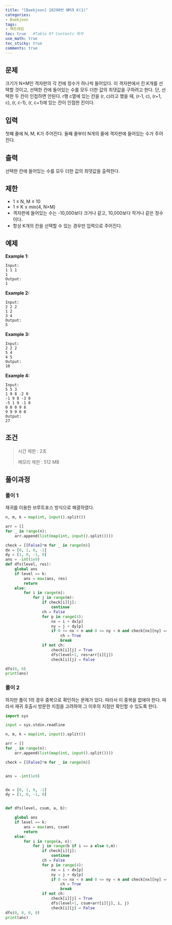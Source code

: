 ```yaml
---
title: "[Baekjoon] 18290번 NM과 K(1)"
categories: 
- Baekjoon
tags:
- 백트래킹
toc: true   #Table Of Contents 목차 
use_math: true
toc_sticky: true
comments: true
---
```


## 문제

크기가 N×M인 격자판의 각 칸에 정수가 하나씩 들어있다. 이 격자판에서 칸 K개를 선택할 것이고, 선택한 칸에 들어있는 수를 모두 더한 값의 최댓값을 구하려고 한다. 단, 선택한 두 칸이 인접하면 안된다. r행 c열에 있는 칸을 (r, c)라고 했을 때, (r-1, c), (r+1, c), (r, c-1), (r, c+1)에 있는 칸이 인접한 칸이다.

## 입력

첫째 줄에 N, M, K가 주어진다. 둘째 줄부터 N개의 줄에 격자판에 들어있는 수가 주어진다.

## 출력

선택한 칸에 들어있는 수를 모두 더한 값의 최댓값을 출력한다.

## 제한

- 1 ≤ N, M ≤ 10
- 1 ≤ K ≤ min(4, N×M)
- 격자판에 들어있는 수는 -10,000보다 크거나 같고, 10,000보다 작거나 같은 정수이다.
- 항상 K개의 칸을 선택할 수 있는 경우만 입력으로 주어진다.

## 예제

**Example 1:**

```
Input: 
1 1 1
1
Output: 
1
```

**Example 2:**

```
Input:
2 2 2
1 2
3 4
Output:
5
```

**Example 3:**

```
Input:
2 2 2
5 4
4 5
Output:
10
```

**Example 4:**

```
Input:
5 5 3
1 9 8 -2 0
-1 9 8 -3 0
-5 1 9 -1 0
0 0 0 9 8
9 9 9 0 0
Output:
27
```

## 조건

> 시간 제한 : 2초
>
> 메모리 제한 : 512 MB

## 풀이과정

### 풀이 1

재귀를 이용한 브루트포스 방식으로 해결하였다.

```python
n, m, k = map(int, input().split())

arr = []
for _ in range(n):
    arr.append(list(map(int, input().split())))

check = [[False]*m for _ in range(n)]
dx = [0, 1, 0, -1]
dy = [1, 0, -1, 0]
ans = -int(1e9)
def dfs(level, res):
    global ans
    if level == k:
        ans = max(ans, res)
        return
    else:
        for i in range(n):
            for j in range(m):
                if check[i][j]:
                    continue
                ch = False
                for p in range(4):
                    nx = i + dx[p]
                    ny = j + dy[p]
                    if 0 <= nx < n and 0 <= ny < m and check[nx][ny] == True:
                        ch = True
                        break
                if not ch:
                    check[i][j] = True
                    dfs(level+1, res+arr[i][j])
                    check[i][j] = False

dfs(0, 0)
print(ans)
```

### 풀이 2

하지만 풀이 1의 경우 중복으로 확인하는 문제가 있다. 따라서 이 중복을 없애야 한다. 따라서 재귀 호출시 방문한 지점을 고려하여 그 이후의 지점만 확인할 수 있도록 한다.

```python
import sys

input = sys.stdin.readline

n, m, k = map(int, input().split())

arr = []
for _ in range(n):
    arr.append(list(map(int, input().split())))

check = [[False]*m for _ in range(n)]


ans = -int(1e9)


dx = [0, 1, 0, -1]
dy = [1, 0, -1, 0]


def dfs(level, csum, a, b):

    global ans
    if level == k:
        ans = max(ans, csum)
        return
    else:
        for i in range(a, n):
            for j in range(b if i == a else 0,m):
                if check[i][j]:
                    continue
                ch = False
                for p in range(4):
                    nx = i + dx[p]
                    ny = j + dy[p]
                    if 0 <= nx < n and 0 <= ny < m and check[nx][ny] == True:
                        ch = True
                        break
                if not ch:
                    check[i][j] = True
                    dfs(level+1, csum+arr[i][j], i, j)
                    check[i][j] = False
dfs(0, 0, 0, 0)
print(ans)
```





